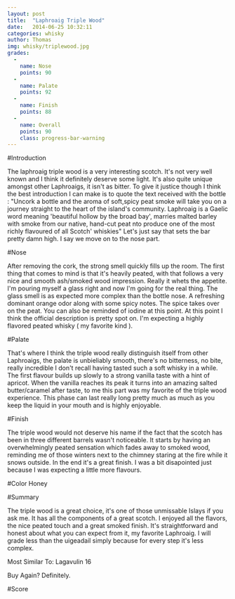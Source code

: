 ```yaml
---
layout: post
title:  "Laphroaig Triple Wood"
date:   2014-06-25 10:32:11
categories: whisky
author: Thomas
img: whisky/triplewood.jpg
grades:
  -
    name: Nose
    points: 90
  -
    name: Palate
    points: 92
  -
    name: Finish
    points: 88
  -
    name: Overall
    points: 90
    class: progress-bar-warning
---
```




#Introduction

The laphroaig triple wood is a very interesting scotch. It's not very well known and I think it definitely deserve some light. It's also quite unique amongst other Laphroaigs, it isn't as bitter.  To give it justice though I think the best introduction I can make is to quote the text received with the bottle : 
"Uncork a bottle and the aroma of soft,spicy peat smoke will take you on a journey straight to the heart of the island's community.
Laphroaig is a Gaelic word meaning 'beautiful hollow by the broad bay', marries malted barley with smoke from our native, hand-cut peat nto produce one of the most richly flavoured of all Scotch' whiskies"
Let's just say that sets the bar pretty damn high. I say we move on to the nose part.

#Nose

After removing the cork, the strong smell quickly fills up the room. The first thing that comes to mind is that it's heavily peated, with that follows a very nice and smooth ash/smoked wood impression. Really it whets the appetite.
I'm pouring myself a glass right and now I'm going for the real thing. The glass smell is as expected more complex than the bottle nose. A refreshing dominant orange odor along with some spicy notes. The spice takes over on the peat. You can also be reminded of iodine at this point. At this point I think the official description is pretty spot on. I'm expecting a highly flavored peated whisky ( my favorite kind ).

#Palate 

That's where I think the triple wood really distinguish itself from other Laphroaigs, the palate is unbieliably smooth, there's no bitterness, no bite, really incredible I don't recall having tasted such a soft whisky in a while. The first flavour builds up slowly to a strong vanilla taste with a hint of apricot. When the vanilla reaches its peak it turns into an amazing salted butter/caramel after taste, to me this part was my favorite of the triple wood experience. This phase can last really long pretty much as much as you keep the liquid in your mouth and is highly enjoyable.

#Finish

The triple wood would not deserve his name if  the fact that the scotch has been in three different barrels wasn't noticeable. It starts by having an overwhelmingly peated sensation which fades away to smoked wood, reminding me of those winters next to the chimney staring at the fire while it snows outside. In the end it's a great finish.
I was a bit disapointed just because I was expecting a little more flavours.

#Color
Honey


#Summary 

The triple wood is a great choice, it's one of those unmissable Islays if you ask me. It has all the components of a great scotch. I enjoyed all the flavors, the nice peated touch and a great smoked finish. It's straightforward and honest about what you can expect from it, my favorite Laphroaig.
I will grade less than the uigeadail simply because for every step it's less complex. 


Most Similar To: Lagavulin 16

Buy Again? Definitely.

#Score
